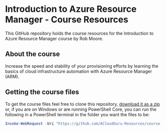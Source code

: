 # Introduction to Azure Resource Manager - Course Resources

This GitHub repository holds the course resources for the Introduction to Azure Resource Manager course by Rob Moore.

## About the course

Increase the speed and stability of your provisioning efforts by learning the basics of cloud infrastructure automation with Azure Resource Manager (ARM).

## Getting the course files

To get the course files feel free to clone this repository, [download it as a zip](https://github.com/ACloudGuru-Resources/course-introduction-to-arm/archive/master.zip) or, if you are on Windows or are running PowerShell Core, you can run the following in a PowerShell terminal in the folder you want the files to be:

```powershell
Invoke-WebRequest -Uri "https://github.com/ACloudGuru-Resources/course-introduction-to-arm/archive/master.zip" -OutFile "course-introduction-to-arm.zip"; Expand-Archive "course-introduction-to-arm.zip" -DestinationPath .
```
